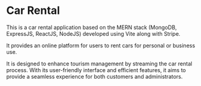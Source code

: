 <h1>Car Rental</h1>

<p>This is a car rental application based on the MERN stack (MongoDB, ExpressJS, ReactJS, NodeJS) developed using Vite along with Stripe.</p> 

<p>It provides an online platform for users to rent cars for personal or business use.</p>

<p>It is designed to enhance tourism management by streaming the car rental process. With its user-friendly interface and efficient features, it aims to provide a seamless experience for both customers and administrators.</p>
